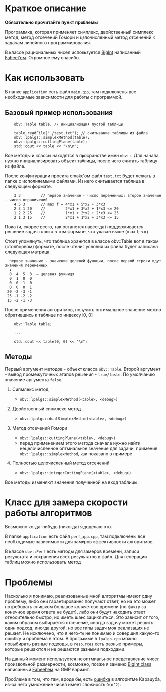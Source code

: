 # Краткое описание

 **Обязательно прочитайте пункт проблемы**

Программка, которая применяет симплекс, двойственный симплекс метод, метод отсечений Гомори и целочисленный метод отсечений к задачам линейного программирования. 

В классе рациональных чисел используется [BigInt](https://github.com/faheel/BigInt) написанный [Faheel'ем](https://github.com/faheel). Огромное ему спасибо.

# Как использовать

В папке `application` есть файл `main.cpp`, там подключены все необходимые зависимости для работы с программой. 

## Базовый пример использования

```
    obv::Table table; // инициализация пустой таблицы

    table.readFile("./test.txt"); // считывание таблицы из файла
    obv::lpalgs::simplexMethod(table);
    obv::lpalgs::cuttingPlane(table);
    std::cout << table << "\n\n";
```

Все методы и классы находятся в просранстве имен `obv::`. Для начала нужно инициализировать объект таблицы, после чего считать таблицу из файла.

После конфигурации проекта cmake'ом файл `test.txt` будет лежать в папке с исполняемыми файлами. Из него считывается таблица в следующем формате.

```
    3 3         // первое значение - число переменных; второе значение - число ограничений
    4 5 3       // max f = 4*x1 + 5*x2 + 3*x3
    2 3 1 20    //         2*x1 + 3*x2 + 1*x3 <= 20
    1 2 2 25    //         1*x1 + 2*x2 + 2*x3 <= 25
    2 1 3 15    //         2*x1 + 1*x2 + 3*x3 <= 15
```

Пока (и, скорее всего, так останется навсегда) поддерживается решение задач только в том формате, что указан выше (max f; <=)

Стоит упомянуть, что таблица хранится в классе obv::Table вот в таком (столбцовом) формате, после чтения условия из файла будет записана следующая матрица. 

```
  первое значение - значение целевой функции, после первой строки идут значения переменных
  ↓
  0  4  5  3  ← целевая фукниця
  0  1  0  0
  0  0  1  0
  0  0  0  1
 20 -2 -3 -1
 25 -1 -2 -2
 15 -2 -1 -3
```

После применения алгоритмов, получить оптимальное значение можно обратившись к таблице по индексу [0, 0]

```
    obv::Table table;
    
    ...

    std::cout << table(0, 0) << "\n";
```


## Методы

Первый аргумент методов - объект класса `obv::Table`. Второй аргумент - вывод промежуточных этапов решения - `true/fasle`. По умолчанию значение аргумента `false`.

1. Сипмлекс метод
    - `obv::lpalgs::simplexMethod(<table>, <debug>)` 

2. Двойственный сипмлекс метод
    - `obv::lpalgs::dualSimplexMethod(<table>, <debug>)` 

3. Метод отсечений Гомори
    - `obv::lpalgs::cuttingPlane(<table>, <debug>)` 
    - перед применением этого метода сначала нужно найти нецелочисленное оптмиальное значение для задачи, применив `obv::lpalgs::simplexMethod`, как показано в примере

4. Полностью целочисленный метод отсечений
    - `obv::lpalgs::integerCuttingPlane(<table>, <debug>)` 

Все методы изменяют значения полученной на вход таблицы.

# Класс для замера скорости работы алгоритмов

Возможно когда-нибудь (никогда) я доделаю это.

В папке `application` есть файл `perf_app.cpp`, там подключены все необходимые зависимости для замеров эффективности алгоритмов.

В классе `obv::Perf` есть методы для замеров времени, записи результата и сохранения всех результатов в файл. Для генерации таблиц можно использовать метод 

# Проблемы

Насколько я понимаю, реализованные мной алгоритмы имеют одну проблему, либо они гарантированно получают ответ, но на это может потребовать слишком большое количетсво времени (по факту за конечное время ответа не будет), либо они будут находить ответ относительно быстро, но иметь шанс зациклиться. Это зависит от того, каким образом выбирается отсечение, иногда задачу может решить один подход, иногда другой, но все типы задач моя реализация не решает. Не исключено, что я чего-то не понимаю и совершил какую-то ошибку и проблема в этом. В программе в `lpalgs.cpp` можно повыбирать разные подходы, в `resources` есть разные примеры, которые решаются и не решаются разными подходами.

На данный момент используется не оптмиальное представление чисел произвольной размерности, возможно, позже я заменю [BigInt class](https://github.com/faheel/BigInt) написанный [Faheel'ем](https://github.com/faheel) на GMP вариант. 

Проблема в том, что там, вроде бы, есть [ошибка](https://github.com/faheel/BigInt/issues/69) в алгоритме Карацуба, из-за чего умножение чисел имеет сложность `O(n^2)`.
